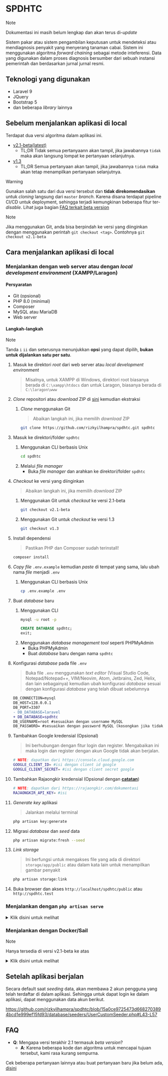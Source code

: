 # SPDHTC
> [!NOTE]
> Dokumentasi ini masih belum lengkap dan akan terus di-*update*

Sistem pakar atau sistem pengambilan keputusan untuk mendeteksi atau mendiagnosis penyakit yang menyerang tanaman cabai. Sistem ini menggunakan algoritma *forward chaining* sebagai metode inteferensi. Data yang digunakan dalam proses diagnosis bersumber dari sebuah instansi pemerintah dan berdasarkan jurnal jurnal resmi.

## Teknologi yang digunakan
- Laravel 9
- JQuery
- Bootstrap 5
- dan beberapa *library* lainnya

## Sebelum menjalankan aplikasi di local
Terdapat dua versi algoritma dalam aplikasi ini.
- [v2.1-beta(latest)](https://github.com/rizkyilhampra/spdhtc/releases/tag/v2.1-beta)
  - TL;DR Tidak semua pertanyaann akan tampil, jika jawabannya `tidak` maka akan langsung lompat ke pertanyaan selanjutnya.
- [v1.3](https://github.com/rizkyilhampra/spdhtc/releases/tag/v1.3)
  - TL;DR Semua pertanyaan akan tampil, jika jawabannya `tidak` maka akan tetap menampilkan pertanyaan selanjutnya.

> [!WARNING]
> Gunakan salah satu dari dua versi tersebut dan **tidak direkomendasikan** untuk *cloning* langsung dari `master` *branch*. Karena disana terdapat pipeline CI/CD untuk deployment, sehingga terjadi kemungkinan beberapa fitur ter-*disable*. Lihat juga bagian [FAQ terkait beta version](#faq)

> [!NOTE]
> Jika menggunakan Git, anda bisa berpindah ke versi yang diinginkan dengan menggunakan perintah `git checkout <tag>`. Contohnya `git checkout v2.1-beta`


## Cara menjalankan aplikasi di local
### Menjalankan dengan web server atau dengan *local development environment* (XAMPP/Laragon)
#### Persyaratan
- Git (opsional)
- PHP 8.0 (minimal)
- Composer
- MySQL atau MariaDB
- Web server 

#### Langkah-langkah
> [!NOTE]
> Tanda `i` `ii` dan seterusnya menunjukkan **opsi** yang dapat dipilih, **bukan untuk dijalankan satu per satu**.
    
1. Masuk ke direktori *root* dari web server atau *local development environment*
    > Misalnya, untuk XAMPP di Windows, direktori root biasanya berada di `C:\xampp\htdocs` dan untuk Laragon, biasanya berada di `C:\laragon\www`
2. *Clone* repositori atau *download* ZIP di [sini](https://github.com/rizkyilhampra/spdhtc/releases) kemudian ekstraksi
    1. *Clone* menggunakan Git 
       > Abaikan langkah ini, jika memilih *download* ZIP
    
        ```bash
        git clone https://github.com/rizkyilhampra/spdhtc.git spdhtc
        ```
3. Masuk ke direktori/folder `spdhtc`
    1. Menggunakan CLI berbasis Unix
        ```bash
        cd spdhtc
        ```
    2. Melalui *file manager*
       - Buka *file manager* dan arahkan ke direktori/folder `spdhtc`
4. *Checkout* ke versi yang diinginkan
    > Abaikan langkah ini, jika memilih *download* ZIP
    1. Menggunakan Git untuk *checkout* ke versi 2.1-beta
        ```bash
        git checkout v2.1-beta
        ```
    2. Menggunakan Git untuk *checkout* ke versi 1.3
        ```bash
        git checkout v1.3
        ```

5. Install dependensi
    > Pastikan PHP dan Composer sudah terinstall!
    ```bash
    composer install
    ```
6. *Copy file* `.env.example` kemudian *paste* di tempat yang sama, lalu ubah nama *file* menjadi `.env`
    1. Menggunakan CLI berbasis Unix
        ```bash
        cp .env.example .env
        ```
7. Buat *database* baru
    1. Menggunakan CLI
        ```bash
        mysql -u root -p
        ```
        ```sql
        CREATE DATABASE spdhtc;
        exit;
        ```
    2. Menggunakan *database management tool* seperti PHPMyAdmin
        - Buka PHPMyAdmin
        - Buat *database* baru dengan nama `spdhtc`
8. Konfigurasi *database* pada file `.env`
    > Buka file `.env` menggunakan *text editor* (Visual Studio Code, Notepad/Notepad++, VIM/Neovim, Atom, Jetbrains, Zed, Helix, dan lain sebagainya) kemudian ubah konfigurasi *database* sesuai dengan konfigurasi *database* yang telah dibuat sebelumnya

    ```diff
    DB_CONNECTION=mysql
    DB_HOST=128.0.0.1
    DB_PORT=3307
    - DB_DATABASE=laravel
    + DB_DATABASE=spdhtc
    DB_USERNAME=root #sesuaikan dengan username MySQL
    DB_PASSWORD= #sesuaikan dengan password MySQL (kosongkan jika tidak ada)
    ```
9. Tambahkan Google kredensial (Opsional)
    > Ini berhubungan dengan fitur login dan register. Mengabaikan ini maka login dan register dengan akun Google tidak akan berjalan.
    ```bash
    # NOTE: dapatkan dari https://console.cloud.google.com
    GOOGLE_CLIENT_ID= #isi dengan client id google
    GOOGLE_CLIENT_SECRET= #isi dengan client secret google
    ```
10. Tambahkan Rajaongkir kredensial (Opsional dengan [**catatan**](https://github.com/rizkyilhampra/spdhtc/discussions/71))
    ```bash
    # NOTE: dapatkan dari https://rajaongkir.com/dokumentasi
    RAJAONGKIR_API_KEY= #isi
    ```
11. *Generate key* aplikasi
    > Jalankan melalui terminal
    ```bash
    php artisan key:generate
    ```
12. Migrasi *database* dan *seed* data
    ```bash
    php artisan migrate:fresh --seed
    ```
13. *Link storage*
    > Ini berfungsi untuk mengakses file yang ada di direktori `storage/app/public`  atau dalam kata lain untuk menampilkan gambar penyakit
    ```bash
    php artisan storage:link
    ```
14. Buka browser dan akses `http://localhost/spdhtc/public` atau `http://spdhtc.test`

### Menjalankan dengan `php artisan serve`
<details>
    <summary>
        Klik disini untuk melihat
    </summary>

#### Persyaratan 
- Git (opsional)
- PHP 8.0 (minimal)
- Composer
- MySQL atau MariaDB

#### Langkah-langkah
1. Clone repositori atau download ZIP di [sini](https://github.com/rizkyilhampra/spdhtc/releases) kemudian ekstraksi
    1. Menggunakan Git
        ```bash
        git clone https://github.com/rizkyilhampra/spdhtc.git spdhtc
        ```
2. Masuk ke direktori/folder `spdhtc`
    ```bash
    cd spdhtc
    ```
3. *Checkout* ke versi yang diinginkan (jika menggunakan Git)
    ```bash
    git checkout v2.1-beta
    ```
4. Install dependensi
    ```bash
    composer install
    ```
5. Copy file `.env.example` menjadi `.env`
    ```bash
    cp .env.example .env
    ```
    atau di windows (powershell)
    ```powershell
    Copy-Item .env.example .env
    ```
6. Buat *database* baru
    1. Dengan CLI
        ```bash
        mysql -u root -p
        ```
        ```sql
        CREATE DATABASE spdhtc;
        exit;
        ```
7. Konfigurasi *database* pada file `.env`
    ```diff
    DB_CONNECTION=mysql
    DB_HOST=128.0.0.1
    DB_PORT=3307
    - DB_DATABASE=laravel
    + DB_DATABASE=spdhtc
    DB_USERNAME=root #sesuaikan dengan username MySQL
    DB_PASSWORD= #sesuaikan dengan password MySQL (kosongkan jika tidak ada)
    ```
8. Tambahkan Google kredensial pada file `.env` (Opsional)
    > Ini akan berhubungan dengan fitur login dan register. Mengabaikan ini maka login dan register dengan akun Google tidak akan berjalan.
    ```bash
    # NOTE: dapatkan dari https://console.cloud.google.com
    GOOGLE_CLIENT_ID= #isi dengan client id google
    GOOGLE_CLIENT_SECRET= #isi dengan client secret google
    ```
9. Tambahkan Rajaongkir kredensial pada file `.env` (Opsional dengan [catatan](https://github.com/rizkyilhampra/spdhtc/discussions/71))
    ```bash
    # NOTE: dapatkan dari https://rajaongkir.com/dokumentasi
    RAJAONGKIR_API_KEY= #isi
    ```
10. Generate key aplikasi
    ```bash
    php artisan key:generate
    ```
11. Migrasi *database* dan *seed* data
    ```bash
    php artisan migrate:fresh --seed
    ```
12. Link storage
    ```bash
    php artisan storage:link
    ```
13. Jalankan aplikasi
    ```bash
    php artisan serve
    ```
14. Buka browser dan akses `http://localhost:8000`

</details>

### Menjalankan dengan Docker/Sail
> [!NOTE]
> Hanya tersedia di versi v2.1-beta ke atas

<details>
    <summary>
        Klik disini untuk melihat
    </summary>

#### Persyaratan
- Git (opsional)
- Docker Desktop (Windows/Mac) atau Docker Engine (Linux)

#### Langkah-langkah
1. Clone repositori atau download ZIP di [sini](https://github.com/rizkyilhampra/spdhtc/releases) kemudian ekstraksi
    1. Menggunakan Git
        ```bash
        git clone https://github.com/rizkyilhampra/spdhtc.git spdhtc
        ```
2. Masuk ke direktori/folder `spdhtc`
    ```bash
    cd spdhtc
    ```
3. *Checkout* ke versi yang diinginkan (jika menggunakan Git)
    ```bash
    git checkout v2.1-beta
    ```
3. Install dependensi dengan docker, copy file `.env.example` menjadi `.env`, dan generate key
    ```bash
    docker run --rm \
        -u "$(id -u):$(id -g)" \
        -v "$(pwd):/var/www/html" \
        -w /var/www/html \
        laravelsail/php81-composer:latest \
        composer install --ignore-platform-reqs; \
        cp .env.example .env; \
        php artisan key:generate
    ```
4. Konfigurasi host *database* pada file `.env`
    ```diff
    DB_CONNECTION=mysql
    - DB_HOST=127.0.0.1
    + DB_HOST=mysql
    DB_PORT=3306
    ```
5. Tambahkan Google kredensial pada file `.env` (Opsional)
    > Ini berhubungan dengan fitur login dan register. Mengabaikan ini maka login dan register dengan akun Google tidak akan berjalan.
    ```bash
    # NOTE: dapatkan dari https://console.cloud.google.com
    GOOGLE_CLIENT_ID= #isi dengan client id google
    GOOGLE_CLIENT_SECRET= #isi dengan client secret google
    ```
6. Tambahkan Rajaongkir kredensial pada file `.env` (Opsional dengan [catatan](https://github.com/rizkyilhampra/spdhtc/discussions/71))
    ```bash
    # NOTE: dapatkan dari https://rajaongkir.com/dokumentasi
    RAJAONGKIR_API_KEY= #isi
    ```
7. Jalankan *container* 
    ```bash
    ./vendor/bin/sail up -d
    ```
8. Migrasi *database* dan *seed* data
    ```bash
    ./vendor/bin/sail artisan migrate:fresh --seed
    ```
9. Link storage
    ```bash
    ./vendor/bin/sail artisan storage:link
    ```
10. Buka browser dan akses `http://localhost`

</details>

## Setelah aplikasi berjalan
Secara default saat *seeding* data, akan membawa 2 akun pengguna yang telah terdaftar di dalam aplikasi. Sehingga untuk dapat login ke dalam aplikasi, dapat menggunakan data akun berikut.

https://github.com/rizkyilhampra/spdhtc/blob/15a0ce9725473d6682703894bcd1e999ef15fd93/database/seeders/UserCustomSeeder.php#L43-L57

## FAQ
- **Q**: Mengapa versi terakhir 2.1 termasuk *beta version*?
    - **A**: Karena beberapa kode dan algoritma untuk mencapai tujuan tersebut, kami rasa kurang sempurna. 

Cek beberapa pertanyaan lainnya atau buat pertanyaan baru jika belum ada, [disini](https://github.com/rizkyilhampra/spdhtc/discussions/categories/q-a)
